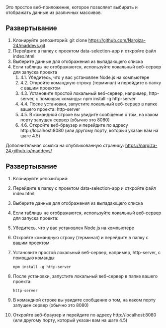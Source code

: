 Это простое веб-приложение, которое позволяет выбирать и отображать данные из различных массивов.

## Развертывание
1. Клонируйте репозиторий:
   git clone https://github.com/Nargiza-24/maddevs.git
2. Перейдите в папку с проектом data-selection-app и откройте файл index.html
3. Выберите данные для отображения из выпадающего списка
4. Если таблицы не отображаются, используйте локальный веб-сервер для запуска проекта
   1. 4.1. Убедитесь, что у вас установлен Node.js на компьютере
   2. 4.2. Откройте командную строку (терминал) и перейдите в папку с вашим проектом
   3. 4.3. Установите простой локальный веб-сервер, например, http-server, с помощью команды: npm install -g http-server
   4. 4.4. После установки, запустите локальный веб-сервер в папке вашего проекта: http-server
   5. 4.5. В командной строке вы увидите сообщение о том, на каком порту запущен сервер (обычно это 8080)
   6. 4.6. Откройте веб-браузер и перейдите по адресу http://localhost:8080 (или другому порту, который указан вам на шаге 4.5)

Дополнительная ссылка на опубликованную страницу:
https://nargiza-24.github.io/maddevs/

## Развертывание

1. Клонируйте репозиторий:


2. Перейдите в папку с проектом data-selection-app и откройте файл index.html

3. Выберите данные для отображения из выпадающего списка

4. Если таблицы не отображаются, используйте локальный веб-сервер для запуска проекта:
1. Убедитесь, что у вас установлен Node.js на компьютере
2. Откройте командную строку (терминал) и перейдите в папку с вашим проектом
3. Установите простой локальный веб-сервер, например, http-server, с помощью команды: 
   ```
   npm install -g http-server
   ```
4. После установки, запустите локальный веб-сервер в папке вашего проекта: 
   ```
   http-server
   ```
5. В командной строке вы увидите сообщение о том, на каком порту запущен сервер (обычно это 8080)
6. Откройте веб-браузер и перейдите по адресу http://localhost:8080 (или другому порту, который указан вам на шаге 4.5)

